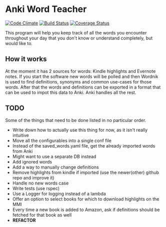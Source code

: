 # Anki Word Teacher #
[![Code Climate](https://codeclimate.com/github/deiwin/anki-word-teacher.png)](https://codeclimate.com/github/deiwin/anki-word-teacher) [![Build Status](https://travis-ci.org/deiwin/anki_word_teacher.svg)](https://travis-ci.org/deiwin/anki_word_teacher)  [![Coverage Status](https://coveralls.io/repos/deiwin/anki_word_teacher/badge.png)](https://coveralls.io/r/deiwin/anki_word_teacher)

This program will help you keep track of all the words you encounter throughout your day that
you don't know or understand completely, but would like to.

## How it works ##

At the moment it has 2 sources for words: Kindle highlights and Evernote notes. If you start the
software new words will be polled and then Wordnik is used to find definitions, synonyms and
common use-cases for those words. After that the words and definitions can be exported in a format
that can be used to impot this data to Anki. Anki handles all the rest.


## TODO ##

Some of the things that need to be done listed in no particular order.

 - Write down how to actually use this thing for now, as it isn't really intuitive
 - Move all the configurables into a single conf file
 - Instead of the saved_words.yaml file, get the already imported words from Anki
  - Might want to use a separate DB instead
 - Add ignored words
 - Add a way to manually change definitions
 - Remove highlights from kindle if imported (use the newer(other) github repo and improve it)
 - Handle no new words case
 - Write tests (use rspec)
 - Use a Logger for logging instead of a lambda
 - Offer an option to select books for which to download highlights on the MMI
  - Every time a new book is added to Amazon, ask if definitions should be fetched for that book as well
 - __REFACTOR__


